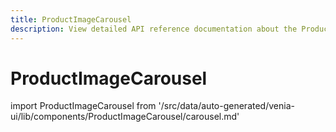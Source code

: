 ```yaml
---
title: ProductImageCarousel
description: View detailed API reference documentation about the ProductImageCarousel component in the Venia UI package of the PWA Studio framework.
---
```


# ProductImageCarousel

<!--
The reference doc content is generated automatically from the source code.
To update this section, update the doc blocks in the source code
-->

import ProductImageCarousel from '/src/data/auto-generated/venia-ui/lib/components/ProductImageCarousel/carousel.md'

<ProductImageCarousel />
